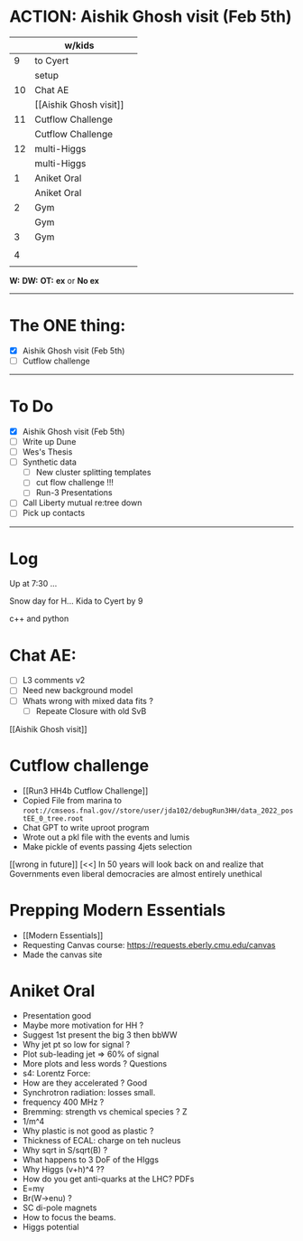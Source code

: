 # ACTION:  Aishik Ghosh visit (Feb 5th)

|     | w/kids                 |     |
| --- | ---------------------- | --- |
| 9   | to Cyert               |     |
|     | setup                  |     |
| 10  | Chat AE                |     |
|     | [[Aishik Ghosh visit]] |     |
| 11  | Cutflow Challenge      |     |
|     | Cutflow Challenge      |     |
| 12  | multi-Higgs            |     |
|     | multi-Higgs            |     |
| 1   | Aniket Oral            |     |
|     | Aniket Oral            |     |
| 2   | Gym                    |     |
|     | Gym                    |     |
| 3   | Gym                    |     |
|     |                        |     |
| 4   |                        |     |
|     |                        |     |

**W:**
**DW:**
**OT:**
**ex** or **No ex**

---
# The ONE thing: 
- [x]  Aishik Ghosh visit (Feb 5th)
- [ ] Cutflow challenge 

---
# To Do

- [x]  Aishik Ghosh visit (Feb 5th)
- [ ]  Write up Dune
- [ ] Wes's Thesis
- [ ] Synthetic data
	- [ ] New cluster splitting templates
	- [ ] cut flow challenge !!!
	- [ ] Run-3 Presentations 
- [ ] Call Liberty mutual re:tree down
- [ ] Pick up contacts

---

# Log

Up at 7:30 ... 

Snow day for H... Kida to Cyert by 9

c++ and python

# Chat AE: 
- [ ] L3 comments v2
- [ ] Need new background model
- [ ] Whats wrong with mixed data fits ?
	- [ ] Repeate Closure with old SvB

[[Aishik Ghosh visit]]

# Cutflow challenge
- [[Run3 HH4b Cutflow Challenge]]
- Copied File from marina to 
	`root://cmseos.fnal.gov//store/user/jda102/debugRun3HH/data_2022_postEE_0_tree.root`
- Chat GPT to write uproot program
- Wrote out a pkl file with the events and lumis
- Make pickle of events passing 4jets selection


[[wrong in future]] [<<] In 50 years will look back on and realize that Governments even liberal democracies are almost entirely unethical


# Prepping Modern Essentials
- [[Modern Essentials]]
- Requesting Canvas course: https://requests.eberly.cmu.edu/canvas
- Made the canvas site

# Aniket Oral 
- Presentation good
- Maybe more motivation for HH ?
- Suggest 1st present the big 3 then bbWW
- Why jet pt so low for signal ? 
- Plot sub-leading jet => 60% of signal
- More plots and less words ?
 Questions
 - s4: Lorentz Force: 
 - How are they accelerated ? Good
 - Synchrotron radiation:  losses small. 
 - frequency 400 MHz ?
 - Bremming: strength vs chemical species ? Z 
 - 1/m^4 
 - Why plastic is not good as plastic ?
 - Thickness of ECAL: charge on teh nucleus
 - Why sqrt in S/sqrt(B) ?
 - What happens to 3 DoF of the HIggs
 - Why Higgs (v+h)^4 ??
 - How do you get anti-quarks at the LHC? PDFs 
 - E=mγ
 - Br(W->enu) ?
 - SC di-pole magnets 
 - How to focus the beams. 
 - Higgs potential 
